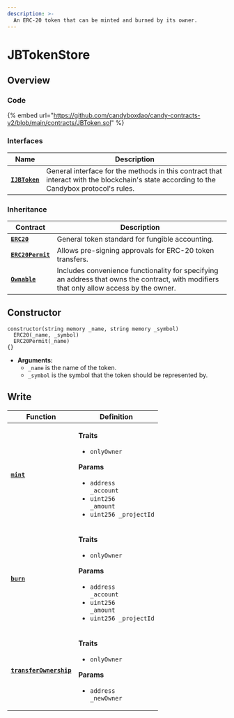 ```yaml
---
description: >-
  An ERC-20 token that can be minted and burned by its owner.
---
```


# JBTokenStore

## Overview

### Code

{% embed url="https://github.com/candyboxdao/candy-contracts-v2/blob/main/contracts/JBToken.sol" %}

### **Interfaces**

| Name                                                     | Description                                                                                                                              |
| -------------------------------------------------------- | ---------------------------------------------------------------------------------------------------------------------------------------- |
| [**`IJBToken`**](../../interfaces/ijbtoken.md) | General interface for the methods in this contract that interact with the blockchain's state according to the Candybox protocol's rules. |


### **Inheritance**

| Contract                                                         | Description                                                                                                                                                                        |
| ---------------------------------------------------------------- | ---------------------------------------------------------------------------------------------------------------------------------------------------------------------------------- |
| [**`ERC20`**](https://docs.openzeppelin.com/contracts/2.x/api/token/erc20#ERC20) | General token standard for fungible accounting. |
| [**`ERC20Permit`**](https://docs.openzeppelin.com/contracts/4.x/api/token/erc20#ERC20Permit) | Allows pre-signing approvals for ERC-20 token transfers. |
| [**`Ownable`**](https://docs.openzeppelin.com/contracts/4.x/api/security) | Includes convenience functionality for specifying an address that owns the contract, with modifiers that only allow access by the owner. |

## Constructor

```solidity
constructor(string memory _name, string memory _symbol)
  ERC20(_name, _symbol)
  ERC20Permit(_name)
{}
```

* **Arguments:**
  * `_name` is the name of the token.
  * `_symbol` is the symbol that the token should be represented by.


## Write

| Function                                                            | Definition                                                                                                                                                                                                                                                                                                      |
| ------------------------------------------------------------------- | --------------------------------------------------------------------------------------------------------------------------------------------------------------------------------------------------------------------------------------------------------------------------------------------------------------- |
| [**`mint`**](write/mint.md)                                 | <p><strong>Traits</strong></p><ul><li><code>onlyOwner</code></li></ul><p><strong>Params</strong></p><ul><li><code>address _account</code></li><li><code>uint256 _amount</code></li><li><code>uint256 _projectId</code></li></ul> |
| [**`burn`**](write/burn.md)                                 | <p><strong>Traits</strong></p><ul><li><code>onlyOwner</code></li></ul><p><strong>Params</strong></p><ul><li><code>address _account</code></li><li><code>uint256 _amount</code></li><li><code>uint256 _projectId</code></li></ul> |
| [**`transferOwnership`**](write/transferownership.md)                                 | <p><strong>Traits</strong></p><ul><li><code>onlyOwner</code></li></ul><p><strong>Params</strong></p><ul><li><code>address _newOwner</code></li></ul> |
